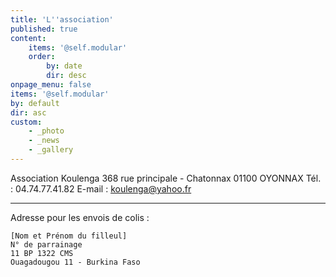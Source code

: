 ```yaml
---
title: 'L''association'
published: true
content:
    items: '@self.modular'
    order:
        by: date
        dir: desc
onpage_menu: false
items: '@self.modular'
by: default
dir: asc
custom:
    - _photo
    - _news
    - _gallery
---
```


Association Koulenga
368 rue principale - Chatonnax
01100 OYONNAX
Tél. : 04.74.77.41.82
E-mail : [koulenga@yahoo.fr](mailto:koulenga@yahoo.fr)

------------------------------
Adresse pour les envois de colis :

    [Nom et Prénom du filleul]
    N° de parrainage
    11 BP 1322 CMS
    Ouagadougou 11 - Burkina Faso